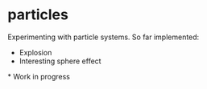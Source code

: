 # particles
Experimenting with particle systems.
So far implemented:
- Explosion
- Interesting sphere effect

\* Work in progress
